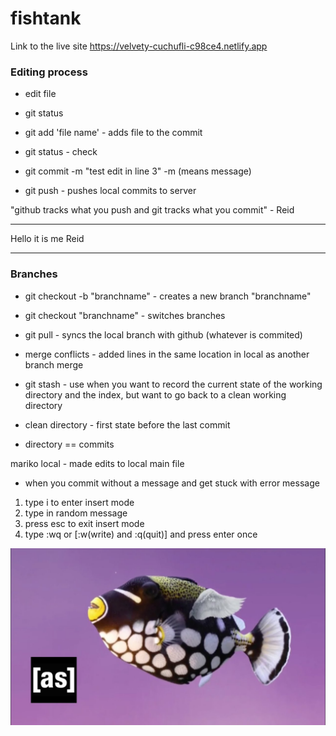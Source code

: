 # fishtank

Link to the live site https://velvety-cuchufli-c98ce4.netlify.app

### Editing process 

- edit file

- git status

- git add 'file name' - adds file to the commit 

- git status - check 

- git commit -m "test edit in line 3"  -m (means message)

- git push - pushes local commits to server 

"github tracks what you push and git tracks what you commit" - Reid 

____________________________________________________

Hello it is me Reid

_____________________________________________________

### Branches 

- git checkout -b "branchname" - creates a new branch "branchname"

- git checkout "branchname" - switches branches

- git pull - syncs the local branch with github (whatever is commited)
- merge conflicts - added lines in the same location in local as another branch merge  

- git stash - use when you want to record the current 
state of the working directory and the index, but want to go back to a clean working directory
- clean directory - first state before the last commit
- directory == commits 

mariko local - made edits to local main file 

- when you commit without a message and get stuck with  error message

1. type i to enter insert mode
2. type in random message
3. press esc to exit insert mode
4. type :wq or [:w(write) and :q(quit)] and press enter once

![title](images/dottie.jpg)    
